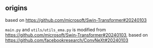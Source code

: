 ## origins

based on https://github.com/microsoft/Swin-Transformer#20240103

`main.py` and `utils/utils_ema.py` is modified from https://github.com/microsoft/Swin-Transformer#20240103, based on https://github.com/facebookresearch/ConvNeXt#20240103

